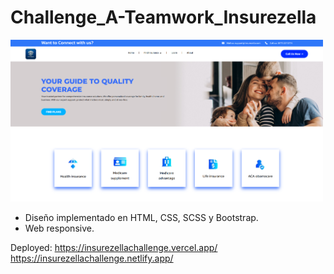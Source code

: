 # Challenge_A-Teamwork_Insurezella

<img src="/assets/captura1.png" width="500">

- Diseño implementado en HTML, CSS, SCSS y Bootstrap.
- Web responsive.

Deployed:
https://insurezellachallenge.vercel.app/
https://insurezellachallenge.netlify.app/